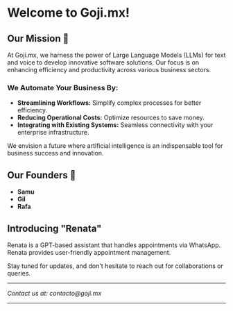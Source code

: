 
# Welcome to Goji.mx!

## Our Mission 🚀
At Goji.mx, we harness the power of Large Language Models (LLMs) for text and voice to develop innovative software solutions. Our focus is on enhancing efficiency and productivity across various business sectors.

### We Automate Your Business By:
- **Streamlining Workflows:** Simplify complex processes for better efficiency.
- **Reducing Operational Costs:** Optimize resources to save money.
- **Integrating with Existing Systems:** Seamless connectivity with your enterprise infrastructure.

We envision a future where artificial intelligence is an indispensable tool for business success and innovation.

## Our Founders 🤝
- **Samu**
- **Gil**
- **Rafa**

## Introducing "Renata"
Renata is a GPT-based assistant that handles appointments via WhatsApp. Renata provides user-friendly appointment management.

Stay tuned for updates, and don't hesitate to reach out for collaborations or queries.

---

_Contact us at: contacto@goji.mx_

---
